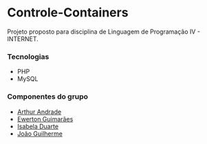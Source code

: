 
# Controle-Containers

Projeto proposto para disciplina de Linguagem de Programação IV - INTERNET. 

### Tecnologias

* PHP
* MySQL

### Componentes do grupo

* [Arthur Andrade](https://github.com/thurzintrembala)
* [Ewerton Guimarães](https://github.com/ewerton336)
* [Isabela Duarte](https://github.com/dmisabela)
* [João Guilherme](https://github.com/jgsouzadev)